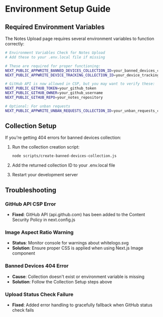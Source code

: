 # Environment Setup Guide

## Required Environment Variables

The Notes Upload page requires several environment variables to function correctly:

```bash
# Environment Variables Check for Notes Upload
# Add these to your .env.local file if missing

# These are required for proper functioning:
NEXT_PUBLIC_APPWRITE_BANNED_DEVICES_COLLECTION_ID=your_banned_devices_collection_id
NEXT_PUBLIC_APPWRITE_DEVICE_TRACKING_COLLECTION_ID=your_device_tracking_collection_id

# GitHub API is now allowed in CSP, but you may want to verify these:
NEXT_PUBLIC_GITHUB_TOKEN=your_github_token
NEXT_PUBLIC_GITHUB_OWNER=your_github_username
NEXT_PUBLIC_GITHUB_REPO=your_notes_repository

# Optional: For unban requests
NEXT_PUBLIC_APPWRITE_UNBAN_REQUESTS_COLLECTION_ID=your_unban_requests_collection_id
```

## Collection Setup

If you're getting 404 errors for banned devices collection:

1. Run the collection creation script:
   ```bash
   node scripts/create-banned-devices-collection.js
   ```

2. Add the returned collection ID to your .env.local file

3. Restart your development server

## Troubleshooting

### GitHub API CSP Error
- **Fixed**: GitHub API (api.github.com) has been added to the Content Security Policy in next.config.js

### Image Aspect Ratio Warning
- **Status**: Monitor console for warnings about whitelogo.svg
- **Solution**: Ensure proper CSS is applied when using Next.js Image component

### Banned Devices 404 Error
- **Cause**: Collection doesn't exist or environment variable is missing
- **Solution**: Follow the Collection Setup steps above

### Upload Status Check Failure
- **Fixed**: Added error handling to gracefully fallback when GitHub status check fails
